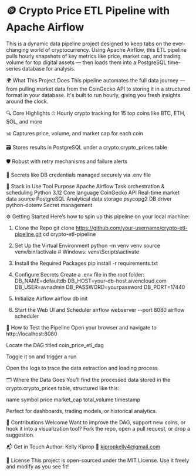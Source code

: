 # 🪙 Crypto Price ETL Pipeline with Apache Airflow

This is a dynamic data pipeline project designed to keep tabs on the ever-changing world of cryptocurrency. Using Apache Airflow, this ETL pipeline pulls hourly snapshots of key metrics like price, market cap, and trading volume for top digital assets — then loads them into a PostgreSQL time-series database for analysis.

🌍 What This Project Does
This pipeline automates the full data journey — from pulling market data from the CoinGecko API to storing it in a structured format in your database. It's built to run hourly, giving you fresh insights around the clock.

🔍 Core Highlights
⏱ Hourly crypto tracking for 15 top coins like BTC, ETH, SOL, and more

📊 Captures price, volume, and market cap for each coin

🗃 Stores results in PostgreSQL under a crypto.crypto_prices table

🛡 Robust with retry mechanisms and failure alerts

🔐 Secrets like DB credentials managed securely via .env file

🧰 Stack in Use
Tool	             Purpose
Apache Airflow	  Task orchestration & scheduling
Python 3.12      	Core language
CoinGecko API	    Real-time market data source
PostgreSQL	      Analytical data storage
psycopg2	        DB driver
python-dotenv   	Secret management

⚙️ Getting Started
Here’s how to spin up this pipeline on your local machine:

1. Clone the Repo
git clone https://github.com/your-username/crypto-etl-pipeline.git
cd crypto-etl-pipeline

2. Set Up the Virtual Environment
python -m venv venv
source venv/bin/activate  # Windows: venv\Scripts\activate

3. Install the Required Packages
pip install -r requirements.txt

4. Configure Secrets
Create a .env file in the root folder:
DB_NAME=defaultdb
DB_HOST=your-db-host.aivencloud.com
DB_USER=avnadmin
DB_PASSWORD=yourpassword
DB_PORT=17440

5. Initialize Airflow
airflow db init

6. Start the Web UI and Scheduler
airflow webserver --port 8080
airflow scheduler

🧪 How to Test the Pipeline
Open your browser and navigate to http://localhost:8080

Locate the DAG titled coin_price_etl_dag

Toggle it on and trigger a run

Open the logs to trace the data extraction and loading process

🗂 Where the Data Goes
You’ll find the processed data stored in the crypto.crypto_prices table, structured like this:

name	symbol	price	market_cap	total_volume	timestamp

Perfect for dashboards, trading models, or historical analytics.

🤝 Contributions Welcome
Want to improve the DAG, support new coins, or hook it into a visualization tool? Fork the repo, open a pull request, or drop a suggestion.

📬 Get in Touch
Author: Kelly Kiprop
📧 kipropkelly4@gmail.com

📜 License
This project is open-sourced under the MIT License. Use it freely and modify as you see fit!
